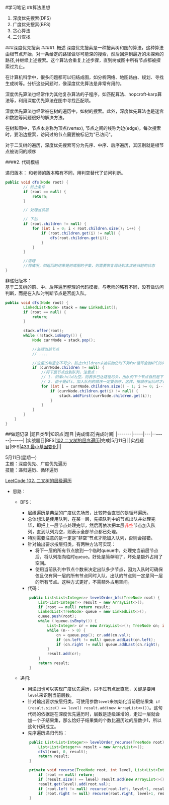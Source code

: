 #学习笔记
##算法思想
   1. 深度优先搜索(DFS)
   2. 广度优先搜索(BFS)
   3. 贪心算法
   4. 二分查找
   

###深度优先搜索
####1. 概述
深度优先搜索是一种搜索树和图的算法，这种算法由根节点开始，对一条给定的路径做尽可能深的搜索，然后回溯到最近的未探索的路径,并继续上述搜索。这个算法会重复上述步骤，直到树或图中所有节点都被探索过为止。  

在计算机科学中，很多问题都可以归结成图，如分析网络、地图路由、规划、寻找生成树等。分析这些问题时，像深度优先算法是非常有用的。  

深度优先算法也经常作为其他复杂算法的子程序，如匹配算法、hopcroft-karp算法等，利用深度优先算法在图中寻找匹配项。  

深度优先算法也经常被在树的遍历中，如树的搜索。此外，深度优先算法也是迷宫和数独等问题很好的解决方法。  

在树和图中，节点本身称为顶点(vertex), 节点之间的线称为边(edge)。每次搜索时，要沿边搜索，访问过的节点需要被标记为"已访问"。

对于二叉树的遍历，深度优先搜索可分为先序、中序、后序遍历，其区别就是根节点被访问的顺序

####2. 代码模板

递归版本：
和老师的版本略有不同，用判空替代了访问判断。
```java
public void dfs(Node root) {
        // 终止条件
        if (root == null) {
            return;
        }

        // 处理当前层

        // 下钻
        if (root.children != null) {
            for (int i = 0; i < root.children.size(); i++) {
                if (root.children.get(i) != null) {
                    dfs(root.children.get(i));
                }
            }
        }

        //清理
        //视情况，如返回的结果是树或图的子集，则需要恢复现场到本次递归前的状态
}
```
非递归版本：  
基于二叉树的前、中、后序遍历整理的代码模板，与老师的略有不同，没有做访问判断，而是在入队时判断节点是否能入队。
```java
public void dfs(Node root) {
        LinkedList<Node> stack = new LinkedList();
        if (root == null) {
            return;     
        }
        
        stack.offer(root);
        while (!stack.isEmpty()) {
            Node currNode = stack.pop();

            //处理当前节点
            // ....

            //这里的判空必不可少，防止children未被初始化时下列for循环会抛NPE的问题
            if (currNode.children != null) {
                //将下层节点放到队列，注意点：
                // 1. 如果child为空，则表示已达路径尽头，出队的下个节点自然是下一个路径的起点
                // 2. 由于是dfs，加入队列的顺序一定要倒序，这样，按顺序出队时才是child从左到右
                for (int i = currNode.children.size() - 1; i >= 0; i--) {
                    if (currNode.children.get(i) != null) {
                        stack.addFirst(currNode.children.get(i));
                    }
                }
            }
        }
    }
}
```
       
    
##做题记录
|题目类型|知识点|题目   |完成情况|完成时间|
|-------|-----|---|-------|------|
|实战题目|BFS|[102 二叉树的层序遍历](https://leetcode-cn.com/problems/binary-tree-level-order-traversal/#/description)|完成|5月11日|
|实战题目|BFS|[433 最小基因变化](https://leetcode-cn.com/problems/minimum-genetic-mutation/#/description)|||
   
5月11日(星期一)  
主题：深度优先、广度优先遍历   
技能：递归遍历、循环遍历

[LeetCode 102. 二叉树的层级遍历](https://leetcode-cn.com/problems/binary-tree-level-order-traversal/)   
- 思路：  
    - BFS：  
        - 层级遍历是典型的广度优先场景，比较符合直觉的是循环遍历。  
        - 总体想法是使用队列，在某一层，先把队列中的节点出队并处理完毕，即把上一层节点处理完毕，然后再依次把本层<font color="red">非空</font>节点加入队列，直到队列为空，则表示全部节点都已处理。  
        - 特别需要注意的是一定是"非空"节点才能加入队列，否则会报错。  
        - 针对输出要求按层归类，有两种方法可实现：  
            - 将下一层的所有节点放到一个临时queue中，处理完当前层节点后，将队列指向临时queue。好处是简单明了，坏处是额外占用了空间。  
            - 使用当前队列中节点个数来决定出队多少节点，因为入队时可确保仅且仅有同一层的所有节点同时入队，出队的节点则一定是同一层的所有节点。这种方式更好，不需额外占用空间。  
        -  代码：  
        
        ```java
            public List<List<Integer>> levelOrder_bfs(TreeNode root) {
                List<List<Integer>> result = new ArrayList<>();
                if (root == null) return result;
                LinkedList<TreeNode> queue = new LinkedList<>();
                queue.push(root);
                while (!queue.isEmpty()) {
                    List<Integer> cr = new ArrayList<>(); TreeNode cn; int n = queue.size();
                    while (n-- > 0) {
                        cn = queue.pop(); cr.add(cn.val);
                        if (cn.left != null) queue.addLast(cn.left);
                        if (cn.right != null) queue.addLast(cn.right);
                    }
                    result.add(cr);
                }
                return result;
            }
        ```        
          
    - 递归:
        - 用递归也可以实现广度优先遍历，只不过有点反直觉，关键是要用`level`来识别当前层数。    
        - 针对输出要求按层归类，可使用参数`level`来初始化当前层结果集` if (result.size() == level) result.add(new ArrayList<>())`。这句代码的依据是在深度优先遍历时，层数是逐级递增的，走过一层就会加一个子结果集，那么恰好子结果集的个数比遍历过的层数少1，所以这句代码成立。  
        - 先序遍历递归代码：
        ```java
            public List<List<Integer>> levelOrder_recurse(TreeNode root) {
                List<List<Integer>> result = new ArrayList<>();
                dfs1(root, 0, result);
                return result;
            }
        
            private void recurse(TreeNode root, int level, List<List<Integer>> result) {
                if (root == null) return;
                if (result.size() == level) result.add(new ArrayList<>());
                result.get(level).add(root.val);
                if (root.left != null) recurse(root.left, level+1, result);
                if (root.right != null) recurse(root.right, level+1, result);
            }
        ``` 

